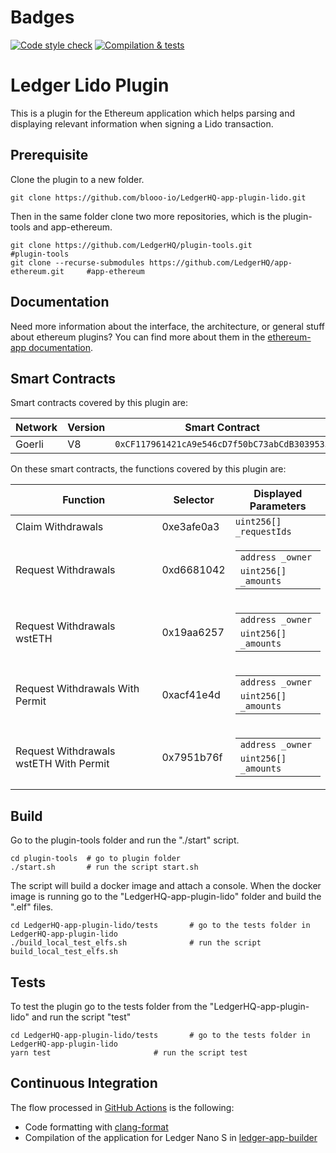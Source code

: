 # Badges

[![Code style check](https://github.com/blooo-io/LedgerHQ-app-plugin-lido/actions/workflows/lint-workflow.yml/badge.svg?branch=main)](https://github.com/blooo-io/LedgerHQ-app-plugin-lido/actions/workflows/lint-workflow.yml)
[![Compilation & tests](https://github.com/blooo-io/LedgerHQ-app-plugin-lido/actions/workflows/ci-workflow.yml/badge.svg?branch=main)](https://github.com/blooo-io/LedgerHQ-app-plugin-lido/actions/workflows/ci-workflow.yml)

# Ledger Lido Plugin

This is a plugin for the Ethereum application which helps parsing and displaying relevant information when signing a Lido transaction.

## Prerequisite

Clone the plugin to a new folder.

```shell
git clone https://github.com/blooo-io/LedgerHQ-app-plugin-lido.git
```

Then in the same folder clone two more repositories, which is the plugin-tools and app-ethereum.

```shell
git clone https://github.com/LedgerHQ/plugin-tools.git                          #plugin-tools
git clone --recurse-submodules https://github.com/LedgerHQ/app-ethereum.git     #app-ethereum
```

## Documentation

Need more information about the interface, the architecture, or general stuff about ethereum plugins? You can find more about them in the [ethereum-app documentation](https://github.com/LedgerHQ/app-ethereum/blob/master/doc/ethapp_plugins.asc).

## Smart Contracts

Smart contracts covered by this plugin are:

| Network  | Version | Smart Contract                               |
| -------- | ------- | -------------------------------------------- |
| Goerli | V8      | `0xCF117961421cA9e546cD7f50bC73abCdB3039533` |


On these smart contracts, the functions covered by this plugin are:

|    Function   | Selector  | Displayed Parameters |
| ---           | ---       | --- |
| Claim Withdrawals | 0xe3afe0a3| <code>uint256[] _requestIds</code> |
| Request Withdrawals     | 0xd6681042| <table>  <tbody> <tr><td><code>address _owner</code></td></tr>  <tr><td><code>uint256[] _amounts</code></td></tr> </tbody> </table>|
| Request Withdrawals wstETH     | 0x19aa6257| <table>  <tbody> <tr><td><code>address _owner</code></td></tr>  <tr><td><code>uint256[] _amounts</code></td></tr> </tbody> </table> |
| Request Withdrawals With Permit     | 0xacf41e4d| <table>  <tbody> <tr><td><code>address _owner</code></td></tr>  <tr><td><code>uint256[] _amounts</code></td></tr> </tbody> </table> |
| Request Withdrawals wstETH With Permit | 0x7951b76f | <table>  <tbody> <tr><td><code>address _owner</code></td></tr>  <tr><td><code>uint256[] _amounts</code></td></tr> </tbody> </table>

## Build

Go to the plugin-tools folder and run the "./start" script.

```shell
cd plugin-tools  # go to plugin folder
./start.sh       # run the script start.sh
```

The script will build a docker image and attach a console.
When the docker image is running go to the "LedgerHQ-app-plugin-lido" folder and build the ".elf" files.

```shell
cd LedgerHQ-app-plugin-lido/tests       # go to the tests folder in LedgerHQ-app-plugin-lido
./build_local_test_elfs.sh              # run the script build_local_test_elfs.sh
```

## Tests

To test the plugin go to the tests folder from the "LedgerHQ-app-plugin-lido" and run the script "test"

```shell
cd LedgerHQ-app-plugin-lido/tests       # go to the tests folder in LedgerHQ-app-plugin-lido
yarn test                       # run the script test
```

## Continuous Integration

The flow processed in [GitHub Actions](https://github.com/features/actions) is the following:

- Code formatting with [clang-format](http://clang.llvm.org/docs/ClangFormat.html)
- Compilation of the application for Ledger Nano S in [ledger-app-builder](https://github.com/LedgerHQ/ledger-app-builder)